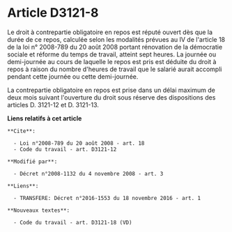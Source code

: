 # Article D3121-8

Le droit à contrepartie obligatoire en repos est réputé ouvert dès que la durée de ce repos, calculée selon les modalités
prévues au IV de l'article 18 de la loi n° 2008-789 du 20 août 2008 portant rénovation de la démocratie sociale et réforme du
temps de travail, atteint sept heures. La journée ou demi-journée au cours de laquelle le repos est pris est déduite du droit
à repos à raison du nombre d'heures de travail que le salarié aurait accompli pendant cette journée ou cette demi-journée. 

La contrepartie obligatoire en repos est prise dans un délai maximum de deux mois suivant l'ouverture du droit sous réserve
des dispositions des articles D. 3121-12 et D. 3121-13.

**Liens relatifs à cet article**

	**Cite**:

	  - Loi n°2008-789 du 20 août 2008 - art. 18
	  - Code du travail - art. D3121-12

	**Modifié par**:

	  - Décret n°2008-1132 du 4 novembre 2008 - art. 3

	**Liens**:

	  - TRANSFERE: Décret n°2016-1553 du 18 novembre 2016 - art. 1

	**Nouveaux textes**:

	  - Code du travail - art. D3121-18 (VD)
